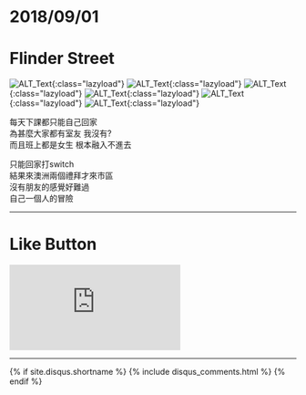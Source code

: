 # 2018/09/01
# Flinder Street

![ALT_Text](IMG_1477.JPG){:class="lazyload"}
![ALT_Text](IMG_1478.JPG){:class="lazyload"}
![ALT_Text](IMG_1483.JPG){:class="lazyload"}
![ALT_Text](IMG_1484.JPG){:class="lazyload"}
![ALT_Text](IMG_1485.JPG){:class="lazyload"}
![ALT_Text](557464999.190568.jpg){:class="lazyload"}


每天下課都只能自己回家<br/>
為甚麼大家都有室友 我沒有?<br/>
而且班上都是女生 根本融入不進去

只能回家打switch<br/>
結果來澳洲兩個禮拜才來市區<br/>
沒有朋友的感覺好難過<br/>
自己一個人的冒險

* * *

# Like Button

<iframe class="lc-margin-top-64 lc-margin-bottom-32 lc-mobile" data-v-b66e9a5a="" frameborder="0" src="https://button.like.co/in/embed/s9443112/button"> </iframe>

* * *

{% if site.disqus.shortname %}
  {% include disqus_comments.html %}
{% endif %}
